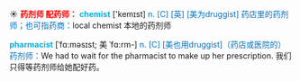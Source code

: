 ☀ <font color="red">**药剂师 配药师：**</font>
<font color="sky blue">**chemist**</font> ['kemɪst] 
<font color="#0070c0">n. [C] [英] [美为druggist] 药店里的药剂师；也可指药商：</font>local chemist 本地的药剂师
           
<font color="sky blue">**pharmacist**</font> [ˈfɑ:məsɪst; 美 ˈfɑ:rm-]
<font color="#0070c0">n. [C] [美也用druggist]（药店或医院的）药剂师：</font>We had to wait for the pharmacist to make up her prescription. 我们只得等药剂师给她配好药。


